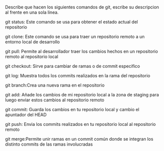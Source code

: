 Describe que hacen los siguientes comandos de git, escribe su descripcion al frente en una sola linea.

git status: Este comando se usa para obtener el estado actual del repositorio

git clone: Este comando se usa para traer un repositorio remoto a un entorno local de desarrollo

git pull: Permite al desarrollador traer los cambios hechos en un repositorio remoto al repositorio local

git checkout: Sirve para cambiar de ramas o de commit especifico

git log: Muestra todos los commits realizados en la rama del repositorio

git branch:Crea una nueva rama en el repositorio

git add: Añade los cambios de mi repositorio local a la zona de staging para luego enviar estos cambios al repositorio remoto

git commit: Guarda los cambios en tu repositorio local y cambio el apuntador del HEAD

git push: Envia los commits realizados en tu repositorio local al repositorio remoto

git merge:Permite unir ramas en un commit común donde se integran los distinto commits de las ramas involucradas
